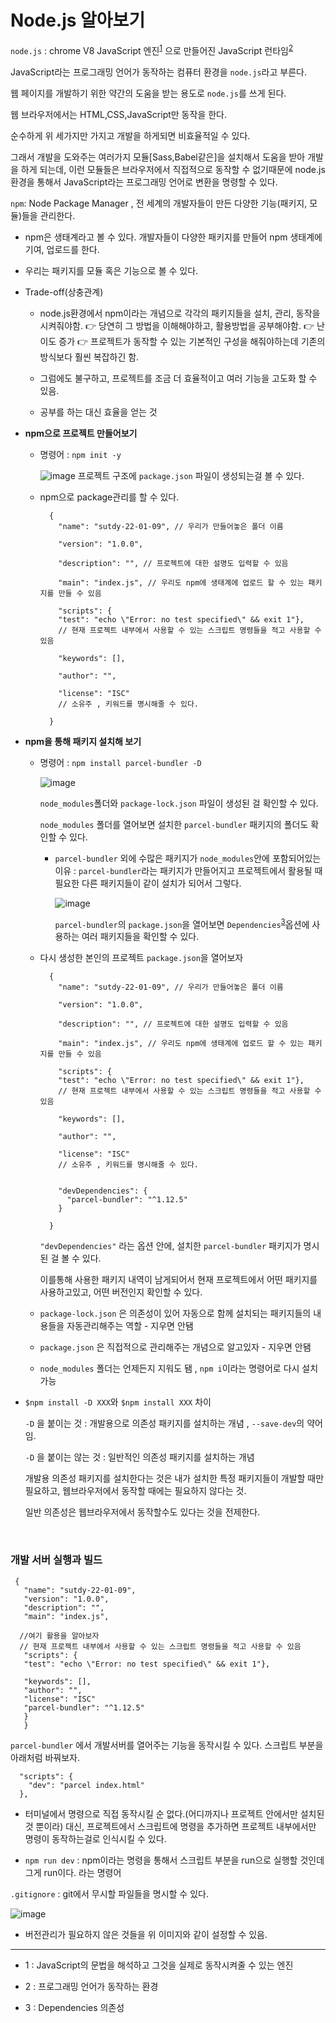 # Node.js 알아보기

`node.js` : chrome V8 JavaScript 엔진<sup>[1](#footnote_1)</sup> 으로 만들어진 JavaScript 런타임<sup>[2](#footnote_2)</sup>

JavaScript라는 프로그래밍 언어가 동작하는 컴퓨터 환경을 `node.js`라고 부른다.

웹 페이지를 개발하기 위한 약간의 도움을 받는 용도로 `node.js`를 쓰게 된다.

웹 브라우저에서는 HTML,CSS,JavaScript만 동작을 한다.

순수하게 위 세가지만 가지고 개발을 하게되면 비효율적일 수 있다.

그래서 개발을 도와주는 여러가지 모듈[Sass,Babel같은]을 설치해서 도움을 받아 개발을 하게 되는데, 이런 모듈들은 브라우저에서 직접적으로 동작할 수 없기때문에 node.js 환경을 통해서 JavaScript라는 프로그래밍 언어로 변환을 명령할 수 있다.

`npm`: Node Package Manager , 전 세계의 개발자들이 만든 다양한 기능(패키지, 모듈)들을 관리한다.

- npm은 생태계라고 볼 수 있다. 개발자들이 다양한 패키지를 만들어 npm 생태계에 기여, 업로드를 한다.

- 우리는 패키지를 모듈 혹은 기능으로 볼 수 있다.

- Trade-off(상충관계)

  - node.js환경에서 npm이라는 개념으로 각각의 패키지들을 설치, 관리, 동작을 시켜줘야함. 👉 당연히 그 방법을 이해해야하고, 활용방법을 공부해야함. 👉 난이도 증가 👉 프로젝트가 동작할 수 있는 기본적인 구성을 해줘야하는데 기존의 방식보다 훨씬 복잡하긴 함.

  - 그럼에도 불구하고, 프로젝트를 조금 더 효율적이고 여러 기능을 고도화 할 수 있음.

  - 공부를 하는 대신 효율을 얻는 것

- **npm으로 프로젝트 만들어보기**

  - 명령어 : `npm init -y`

    ![image](./study_image/00.npm-01.png)
    프로젝트 구조에 `package.json` 파일이 생성되는걸 볼 수 있다.

  - npm으로 package관리를 할 수 있다.

    ```
      {
        "name": "sutdy-22-01-09", // 우리가 만들어놓은 폴더 이름

        "version": "1.0.0",

        "description": "", // 프로젝트에 대한 설명도 입력할 수 있음

        "main": "index.js", // 우리도 npm에 생태계에 업로드 할 수 있는 패키지를 만들 수 있음

        "scripts": {
        "test": "echo \"Error: no test specified\" && exit 1"},
        // 현재 프로젝트 내부에서 사용할 수 있는 스크립트 명령들을 적고 사용할 수 있음

        "keywords": [],

        "author": "",

        "license": "ISC"
        // 소유주 , 키워드를 명시해줄 수 있다.

      }
    ```

- **npm을 통해 패키지 설치해 보기**

  - 명령어 : `npm install parcel-bundler -D`

    ![image](./study_image/00.npm-02.png)

    `node_modules`폴더와 `package-lock.json` 파일이 생성된 걸 확인할 수 있다.

    `node_modules` 폴더를 열어보면 설치한 `parcel-bundler` 패키지의 폴더도 확인할 수 있다.

    - `parcel-bundler` 외에 수많은 패키지가 `node_modules`안에 포함되어있는 이유 : `parcel-bundler`라는 패키지가 만들어지고 프로젝트에서 활용될 때 필요한 다른 패키지들이 같이 설치가 되어서 그렇다.

      ![image](./study_image/00.npm-03.png)

      `parcel-bundler`의 `package.json`을 열어보면 `Dependencies`<sup>[3](#footnote_3)</sup>옵션에 사용하는 여러 패키지들을 확인할 수 있다.

  - 다시 생성한 본인의 프로젝트 `package.json`을 열어보자

    ```
      {
        "name": "sutdy-22-01-09", // 우리가 만들어놓은 폴더 이름

        "version": "1.0.0",

        "description": "", // 프로젝트에 대한 설명도 입력할 수 있음

        "main": "index.js", // 우리도 npm에 생태계에 업로드 할 수 있는 패키지를 만들 수 있음

        "scripts": {
        "test": "echo \"Error: no test specified\" && exit 1"},
        // 현재 프로젝트 내부에서 사용할 수 있는 스크립트 명령들을 적고 사용할 수 있음

        "keywords": [],

        "author": "",

        "license": "ISC"
        // 소유주 , 키워드를 명시해줄 수 있다.


        "devDependencies": {
          "parcel-bundler": "^1.12.5"
        }

      }
    ```

    `"devDependencies"` 라는 옵션 안에, 설치한 `parcel-bundler` 패키지가 명시된 걸 볼 수 있다.

    이를통해 사용한 패키지 내역이 남게되어서 현재 프로젝트에서 어떤 패키지를 사용하고있고, 어떤 버전인지 확인할 수 있다.

  - `package-lock.json` 은 의존성이 있어 자동으로 함께 설치되는 패키지들의 내용들을 자동관리해주는 역할 - 지우면 안됌

  - `package.json` 은 직접적으로 관리해주는 개념으로 알고있자 - 지우면 안됌

  - `node_modules` 폴더는 언제든지 지워도 됌 , `npm i`이라는 명령어로 다시 설치 가능

- `$npm install -D XXX`와 `$npm install XXX` 차이

  `-D` 을 붙이는 것 : 개발용으로 의존성 패키지를 설치하는 개념 , `--save-dev`의 약어임.

  `-D` 을 붙이는 않는 것 : 일반적인 의존성 패키지를 설치하는 개념

  개발용 의존성 패키지를 설치한다는 것은 내가 설치한 특정 패키지들이 개발할 때만 필요하고, 웹브라우저에서 동작할 때에는 필요하지 않다는 것.

  일반 의존성은 웹브라우저에서 동작할수도 있다는 것을 전제한다.

  <br/>

### 개발 서버 실행과 빌드

```
 {
   "name": "sutdy-22-01-09",
   "version": "1.0.0",
   "description": "",
   "main": "index.js",

  //여기 활용을 알아보자
  // 현재 프로젝트 내부에서 사용할 수 있는 스크립트 명령들을 적고 사용할 수 있음
   "scripts": {
   "test": "echo \"Error: no test specified\" && exit 1"},

   "keywords": [],
   "author": "",
   "license": "ISC"
   "parcel-bundler": "^1.12.5"
   }
   }
```

`parcel-bundler` 에서 개발서버를 열어주는 기능을 동작시킬 수 있다. 스크립트 부분을 아래처럼 바꿔보자.

```
  "scripts": {
    "dev": "parcel index.html"
  },
```

- 터미널에서 명령으로 직접 동작시킬 순 없다.(어디까지나 프로젝트 안에서만 설치된 것 뿐이라) 대신, 프로젝트에서 스크립트에 명령을 추가하면 프로젝트 내부에서만 명령이 동작하는걸로 인식시킬 수 있다.

- `npm run dev` : npm이라는 명령을 통해서 스크립트 부분을 run으로 실행할 것인데 그게 run이다. 라는 명령어

`.gitignore` : git에서 무시할 파일들을 명시할 수 있다.

![image](./study_image/00.npm-04.png)

- 버전관리가 필요하지 않은 것들을 위 이미지와 같이 설정할 수 있음.

---

- <a name="footnote_1">1</a> : JavaScript의 문법을 해석하고 그것을 실제로 동작시켜줄 수 있는 엔진

- <a name="footnote_2">2</a> : 프로그래밍 언어가 동작하는 환경
- <a name="footnote_3">3</a> : Dependencies 의존성
